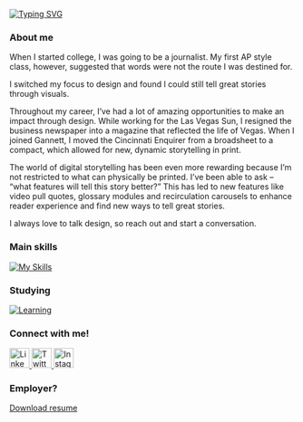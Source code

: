 <a href="https://git.io/typing-svg"><img src="https://readme-typing-svg.demolab.com?font=Fira+Code&pause=1000&width=435&lines=Hi+I'm+Spencer+Holladay!;I+am+a+designer.;I+am+a+front-end+developer.;I+am+an+illustrator.;I+am+a+pretty+cool+guy." alt="Typing SVG" /></a>

### About me

When I started college, I was going to be a journalist. My first AP style class, however, suggested that words were not the route I was destined for.

I switched my focus to design and found I could still tell great stories through visuals.

Throughout my career, I’ve had a lot of amazing opportunities to make an impact through design. While working for the Las Vegas Sun, I resigned the business newspaper into a magazine that reflected the life of Vegas. When I joined Gannett, I moved the Cincinnati Enquirer from a broadsheet to a compact, which allowed for new, dynamic storytelling in print.

The world of digital storytelling has been even more rewarding because I’m not restricted to what can physically be printed. I’ve been able to ask – “what features will tell this story better?” This has led to new features like video pull quotes, glossary modules and recirculation carousels to enhance reader experience and find new ways to tell great stories.

I always love to talk design, so reach out and start a conversation.

### Main skills

[![My Skills](https://skillicons.dev/icons?i=html,css,js,github,ai,ps,pr,vscode,figma,discord)](https://skillicons.dev)

### Studying

[![Learning](https://skillicons.dev/icons?i=svelte,ts,react)](https://skillicons.dev)

### Connect with me!

<div>
    <a href="https://www.linkedin.com/in/spencerholladay/">
        <img src="https://skillicons.dev/icons?i=linkedin" alt="LinkedIn" width="35" height="35"/>
    </a>
    <a href="https://twitter.com/gotohelvetica">
        <img src="https://skillicons.dev/icons?i=twitter" alt="Twitter" width="35" height="35"/>
    </a>
    <a href="https://www.instagram.com/gotohelvetica/">
        <img src="https://skillicons.dev/icons?i=instagram" alt="Instagram" width="35" height="35"/>
    </a>
</div>

### Employer?

<a href="https://www.spencerholladay.com/img/spencer_holladay_resume.pdf" download>Download resume</a>
